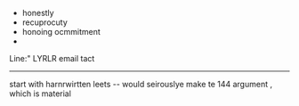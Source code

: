 - honestly 
- recuprocuty
- honoing ocmmitment
-  


Line:" LYRLR email tact

---

start with harnrwirtten leets -- would seirouslye make te 144 argument , which is material

